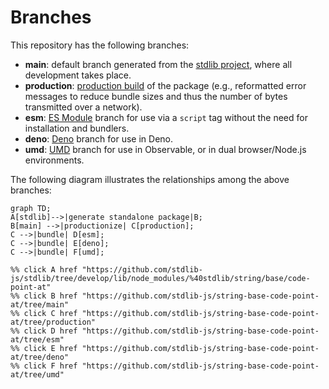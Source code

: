 <!--

@license Apache-2.0

Copyright (c) 2022 The Stdlib Authors.

Licensed under the Apache License, Version 2.0 (the "License");
you may not use this file except in compliance with the License.
You may obtain a copy of the License at

    http://www.apache.org/licenses/LICENSE-2.0

Unless required by applicable law or agreed to in writing, software
distributed under the License is distributed on an "AS IS" BASIS,
WITHOUT WARRANTIES OR CONDITIONS OF ANY KIND, either express or implied.
See the License for the specific language governing permissions and
limitations under the License.

-->

# Branches

This repository has the following branches:

-   **main**: default branch generated from the [stdlib project][stdlib-url], where all development takes place.
-   **production**: [production build][production-url] of the package (e.g., reformatted error messages to reduce bundle sizes and thus the number of bytes transmitted over a network).
-   **esm**: [ES Module][esm-url] branch for use via a `script` tag without the need for installation and bundlers.
-   **deno**: [Deno][deno-url] branch for use in Deno.
-   **umd**: [UMD][umd-url] branch for use in Observable, or in dual browser/Node.js environments.

The following diagram illustrates the relationships among the above branches:

```mermaid
graph TD;
A[stdlib]-->|generate standalone package|B;
B[main] -->|productionize| C[production];
C -->|bundle| D[esm];
C -->|bundle| E[deno];
C -->|bundle| F[umd];

%% click A href "https://github.com/stdlib-js/stdlib/tree/develop/lib/node_modules/%40stdlib/string/base/code-point-at"
%% click B href "https://github.com/stdlib-js/string-base-code-point-at/tree/main"
%% click C href "https://github.com/stdlib-js/string-base-code-point-at/tree/production"
%% click D href "https://github.com/stdlib-js/string-base-code-point-at/tree/esm"
%% click E href "https://github.com/stdlib-js/string-base-code-point-at/tree/deno"
%% click F href "https://github.com/stdlib-js/string-base-code-point-at/tree/umd"
```

[stdlib-url]: https://github.com/stdlib-js/stdlib/tree/develop/lib/node_modules/%40stdlib/string/base/code-point-at
[production-url]: https://github.com/stdlib-js/string-base-code-point-at/tree/production
[deno-url]: https://github.com/stdlib-js/string-base-code-point-at/tree/deno
[umd-url]: https://github.com/stdlib-js/string-base-code-point-at/tree/umd
[esm-url]: https://github.com/stdlib-js/string-base-code-point-at/tree/esm